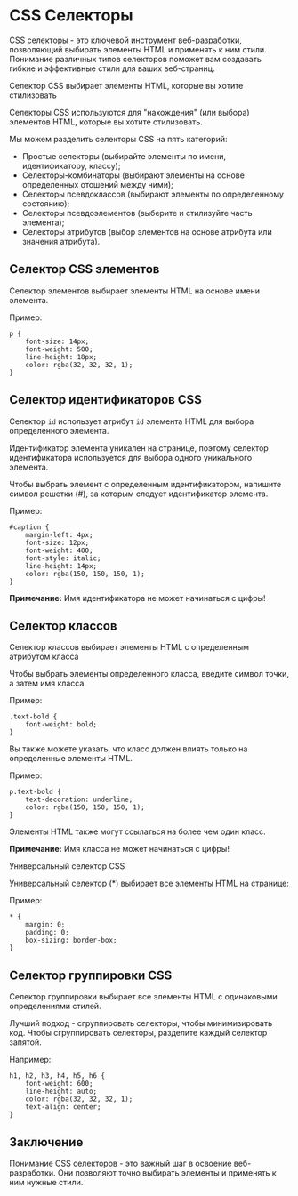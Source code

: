 # CSS Селекторы

CSS селекторы - это ключевой инструмент веб-разработки, позволяющий выбирать элементы HTML и применять к ним стили. Понимание различных типов селекторов поможет вам создавать гибкие и эффективные стили для ваших веб-страниц.

Селектор CSS выбирает элементы HTML, которые вы хотите стилизовать

Селекторы CSS используются для "нахождения" (или выбора) элементов HTML, которые вы хотите стилизовать.

Мы можем разделить селекторы CSS на пять категорий:

- Простые селекторы (выбирайте элементы по имени, идентификатору, классу);
- Селекторы-комбинаторы (выбирают элементы на основе определенных отошений между ними);
- Селекторы псевдоклассов (выбирают элементы по определенному состоянию);
- Селекторы псевдоэлементов (выберите и стилизуйте часть элемента);
- Селекторы атрибутов (выбор элементов на основе атрибута или значения атрибута).

## Селектор CSS элементов

Селектор элементов выбирает элементы HTML на основе имени элемента.

Пример:

```
p {
    font-size: 14px;
    font-weight: 500;
    line-height: 18px;
    color: rgba(32, 32, 32, 1);
}
```

## Селектор идентификаторов CSS

Селектор ``id`` использует атрибут ``id`` элемента HTML для выбора определенного элемента.

Идентификатор элемента уникален на странице, поэтому селектор идентификатора используется для выбора одного уникального элемента.

Чтобы выбрать элемент с определенным идентификатором, напишите символ решетки (#), за которым следует идентификатор элемента.

Пример:

```
#caption {
    margin-left: 4px;
    font-size: 12px;
    font-weight: 400;
    font-style: italic;
    line-height: 14px;
    color: rgba(150, 150, 150, 1);
}
```

**Примечание:** Имя идентификатора не может начинаться с цифры!

## Селектор классов

Селектор классов выбирает элементы HTML с определенным атрибутом класса

Чтобы выбрать элементы определенного класса, введите символ точки, а затем имя класса.

Пример:

```
.text-bold {
    font-weight: bold;
}
```

Вы также можете указать, что класс должен влиять только на определенные элементы HTML.

Пример:

```
p.text-bold {
    text-decoration: underline;
    color: rgba(150, 150, 150, 1);
}
```

Элементы HTML также могут ссылаться на более чем один класс.

**Примечание:** Имя класса не может начинаться с цифры!

Универсальный селектор CSS

Универсальный селектор (*) выбирает все элементы HTML на странице:

Пример:

```
* {
    margin: 0;
    padding: 0;
    box-sizing: border-box;
}
```

## Селектор группировки CSS

Селектор группировки выбирает все элементы HTML с одинаковыми определениями стилей.

Лучший подход - сгруппировать селекторы, чтобы минимизировать код. Чтобы сгруппировать селекторы, разделите каждый селектор запятой.

Например:

```
h1, h2, h3, h4, h5, h6 {
    font-weight: 600;
    line-height: auto;
    color: rgba(32, 32, 32, 1);
    text-align: center;
}
```

## Заключение

Понимание CSS селекторов - это важный шаг в освоение веб-разработки. Они позволяют точно выбирать элементы и применять к ним нужные стили.